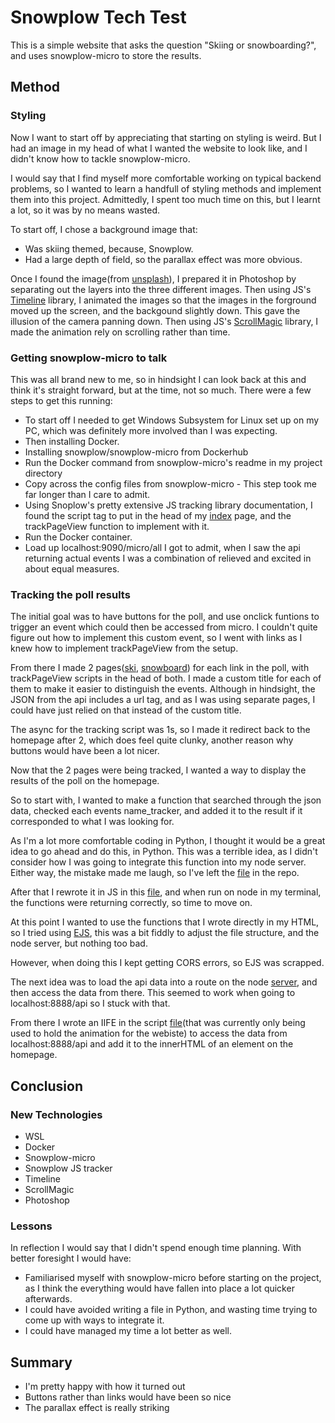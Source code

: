 # Snowplow Tech Test

This is a simple website that asks the question "Skiing or snowboarding?", and uses snowplow-micro to store the results.

## Method

### Styling

Now I want to start off by appreciating that starting on styling is weird. But I had an image in my head of what I wanted the website to look like, and I didn't know how to tackle snowplow-micro.

I would say that I find myself more comfortable working on typical backend problems, so I wanted to learn a handfull of styling methods and implement them into this project. Admittedly, I spent too much time on this, but I learnt a lot, so it was by no means wasted.

To start off, I chose a background image that:

- Was skiing themed, because, Snowplow.
- Had a large depth of field, so the parallax effect was more obvious.

Once I found the image(from [unsplash](https://unsplash.com/photos/2Gs29PjkAA4)), I prepared it in Photoshop by separating out the layers into the three different images. Then using JS's [Timeline](https://greensock.com/docs/v2/TimelineMax) library, I animated the images so that the images in the forground moved up the screen, and the backgound slightly down. This gave the illusion of the camera panning down. Then using JS's [ScrollMagic](https://scrollmagic.io/) library, I made the animation rely on scrolling rather than time.

### Getting snowplow-micro to talk

This was all brand new to me, so in hindsight I can look back at this and think it's straight forward, but at the time, not so much.
There were a few steps to get this running:

- To start off I needed to get Windows Subsystem for Linux set up on my PC, which was definitely more involved than I was expecting.
- Then installing Docker.
- Installing snowplow/snowplow-micro from Dockerhub
- Run the Docker command from snowplow-micro's readme in my project directory
- Copy across the config files from snowplow-micro - This step took me far longer than I care to admit.
- Using Snoplow's pretty extensive JS tracking library documentation, I found the script tag to put in the head of my [index](https://github.com/MykeNuLeng/generic-webiste/blob/main/index.html) page, and the trackPageView function to implement with it.
- Run the Docker container.
- Load up localhost:9090/micro/all
  I got to admit, when I saw the api returning actual events I was a combination of relieved and excited in about equal measures.

### Tracking the poll results

The initial goal was to have buttons for the poll, and use onclick funtions to trigger an event which could then be accessed from micro. I couldn't quite figure out how to implement this custom event, so I went with links as I knew how to implement trackPageView from the setup.

From there I made 2 pages([ski](https://github.com/MykeNuLeng/generic-webiste/blob/main/ski.html), [snowboard](https://github.com/MykeNuLeng/generic-webiste/blob/main/snowboard.html)) for each link in the poll, with trackPageView scripts in the head of both. I made a custom title for each of them to make it easier to distinguish the events. Although in hindsight, the JSON from the api includes a url tag, and as I was using separate pages, I could have just relied on that instead of the custom title.

The async for the tracking script was 1s, so I made it redirect back to the homepage after 2, which does feel quite clunky, another reason why buttons would have been a lot nicer.

Now that the 2 pages were being tracked, I wanted a way to display the results of the poll on the homepage.

So to start with, I wanted to make a function that searched through the json data, checked each events name_tracker, and added it to the result if it corresponded to what I was looking for.

As I'm a lot more comfortable coding in Python, I thought it would be a great idea to go ahead and do this, in Python. This was a terrible idea, as I didn't consider how I was going to integrate this function into my node server. Either way, the mistake made me laugh, so I've left the [file](https://github.com/MykeNuLeng/generic-webiste/blob/main/public/json_fetch.py) in the repo.

After that I rewrote it in JS in this [file](https://github.com/MykeNuLeng/generic-webiste/blob/main/public/json_fetch.js), and when run on node in my terminal, the functions were returning correctly, so time to move on.

At this point I wanted to use the functions that I wrote directly in my HTML, so I tried using [EJS](https://ejs.co/), this was a bit fiddly to adjust the file structure, and the node server, but nothing too bad.

However, when doing this I kept getting CORS errors, so EJS was scrapped.

The next idea was to load the api data into a route on the node [server](https://github.com/MykeNuLeng/generic-webiste/blob/main/app.js), and then access the data from there. This seemed to work when going to localhost:8888/api so I stuck with that.

From there I wrote an IIFE in the script [file](https://github.com/MykeNuLeng/generic-webiste/blob/main/public/script.js)(that was currently only being used to hold the animation for the webiste) to access the data from localhost:8888/api and add it to the innerHTML of an element on the homepage.

## Conclusion

### New Technologies

- WSL
- Docker
- Snowplow-micro
- Snowplow JS tracker
- Timeline
- ScrollMagic
- Photoshop

### Lessons

In reflection I would say that I didn't spend enough time planning. With better foresight I would have:

- Familiarised myself with snowplow-micro before starting on the project, as I think the everything would have fallen into place a lot quicker afterwards.
- I could have avoided writing a file in Python, and wasting time trying to come up with ways to integrate it.
- I could have managed my time a lot better as well.

## Summary

- I'm pretty happy with how it turned out
- Buttons rather than links would have been so nice
- The parallax effect is really striking
